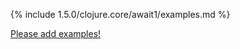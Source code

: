 {% include 1.5.0/clojure.core/await1/examples.md %}

[Please add examples!](https://github.com/arrdem/grimoire/edit/master/_includes/1.6.0/clojure.core/await1/examples.md)
